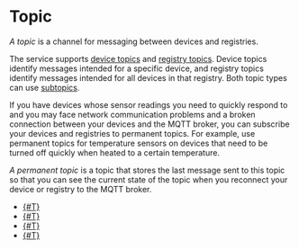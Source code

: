 # Topic

_A topic_ is a channel for messaging between devices and registries.

The service supports [device topics](./devices-topic.md) and [registry topics](./registries-topic.md). Device topics identify messages intended for a specific device, and registry topics identify messages intended for all devices in that registry.
Both topic types can use [subtopics](./subtopic.md).

If you have devices whose sensor readings you need to quickly respond to and you may face network communication problems and a broken connection between your devices and the MQTT broker, you can subscribe your devices and registries to permanent topics.
For example, use permanent topics for temperature sensors on devices that need to be turned off quickly when heated to a certain temperature.

_A permanent topic_ is a topic that stores the last message sent to this topic so that you can see the current state of the topic when you reconnect your device or registry to the MQTT broker.

* [{#T}](./devices-topic.md)
* [{#T}](./registries-topic.md)
* [{#T}](./subtopic.md)
* [{#T}](./usage.md)
